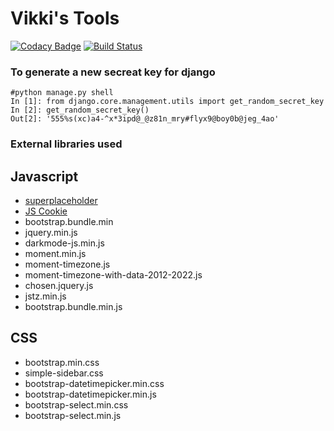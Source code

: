 # Vikki's Tools
[![Codacy Badge](https://api.codacy.com/project/badge/Grade/952302021f24459db9987eda6fc552bb)](https://app.codacy.com/manual/me_188/Tools?utm_source=github.com&utm_medium=referral&utm_content=vignesh88/Tools&utm_campaign=Badge_Grade_Dashboard)
[![Build Status](https://travis-ci.org/vignesh88/Tools.svg?branch=master)](https://travis-ci.org/vignesh88/Tools)

### To generate a new secreat key for django
```
#python manage.py shell
In [1]: from django.core.management.utils import get_random_secret_key
In [2]: get_random_secret_key()
Out[2]: '555%s(xc)a4-^x*3ipd@_@z81n_mry#flyx9@boy0b@jeg_4ao'

```

### External libraries used

Javascript
----------
- [superplaceholder](https://github.com/chinchang/superplaceholder.js)
- [JS Cookie](https://github.com/js-cookie/js-cookie)
- bootstrap.bundle.min
- jquery.min.js
- darkmode-js.min.js
- moment.min.js
- moment-timezone.js
- moment-timezone-with-data-2012-2022.js
- chosen.jquery.js
- jstz.min.js
- bootstrap.bundle.min.js

CSS
-------
- bootstrap.min.css
- simple-sidebar.css
- bootstrap-datetimepicker.min.css
- bootstrap-datetimepicker.min.js
- bootstrap-select.min.css
- bootstrap-select.min.js